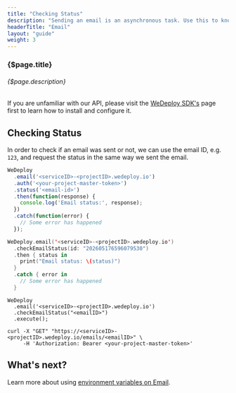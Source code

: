 ```yaml
---
title: "Checking Status"
description: "Sending an email is an asynchronous task. Use this to know if an email was sent or not."
headerTitle: "Email"
layout: "guide"
weight: 3
---
```


### {$page.title}

###### {$page.description}

<aside>

If you are unfamiliar with our API, please visit the [WeDeploy SDK's](/docs/configure/wedeploy-sdks/) page first to learn how to install and configure it.

</aside>

<article id="1">

## Checking Status

In order to check if an email was sent or not, we can use the email ID, e.g. `123`, and request the status in the same way we sent the email.

```javascript
WeDeploy
  .email('<serviceID>-<projectID>.wedeploy.io')
  .auth('<your-project-master-token>')
  .status('<email-id>')
  .then(function(response) {
    console.log('Email status:', response);
  })
  .catch(function(error) {
    // Some error has happened
  });
```
```swift
WeDeploy.email('<serviceID>-<projectID>.wedeploy.io')
  .checkEmailStatus(id: "202605176596079530")
  .then { status in
    print("Email status: \(status)")
  }
  .catch { error in
    // Some error has happened
  }
```
```text/x-java
WeDeploy
  .email('<serviceID>-<projectID>.wedeploy.io')
  .checkEmailStatus("<emailID>")
  .execute();
```
```text/x-sh
curl -X "GET" "https://<serviceID>-<projectID>.wedeploy.io/emails/<emailID>" \
     -H 'Authorization: Bearer <your-project-master-token>'
```

</article>

## What's next?

Learn more about using [environment variables on Email](/docs/email/environment-variables/).
